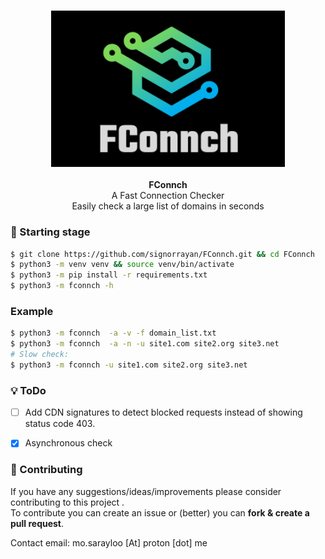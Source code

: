 <h3 align="center"><img src="media/logo.png" alt="logo" height="250px"></h3>

<p align="center">
    <b>FConnch</b><br>
    A Fast Connection Checker
    <br>Easily check a large list of domains in seconds
    <br>
</p>

### :blue_book: Starting stage
```bash
$ git clone https://github.com/signorrayan/FConnch.git && cd FConnch
$ python3 -m venv venv && source venv/bin/activate
$ python3 -m pip install -r requirements.txt
$ python3 -m fconnch -h
```

### Example
```bash
$ python3 -m fconnch  -a -v -f domain_list.txt
$ python3 -m fconnch  -a -n -u site1.com site2.org site3.net
# Slow check:
$ python3 -m fconnch -u site1.com site2.org site3.net
```


### :bulb: ToDo
- [ ] Add CDN signatures to detect blocked requests instead of showing status code 403.
- [x] Asynchronous check


### :trident: Contributing
If you have any suggestions/ideas/improvements please consider contributing to this project .\
To contribute you can create an issue or (better) you can **fork & create a pull request**.

Contact email: mo.sarayloo [At] proton [dot] me